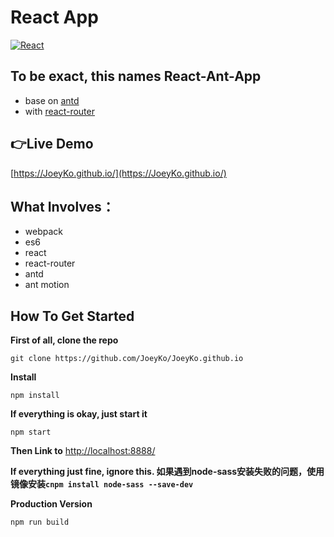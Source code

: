 # React App
[![React](http://www.runoob.com/wp-content/uploads/2016/02/react.png)](https://facebook.github.io/react/)

## To be exact, this names React-Ant-App
  -  base on [antd](https://ant.design/)
  -  with [react-router](https://github.com/ReactTraining/react-router)

## :point_right:Live Demo
[https://JoeyKo.github.io/](https://JoeyKo.github.io/)

## What Involves：
-  webpack
-  es6
-  react
-  react-router
-  antd
-  ant motion

## How To Get Started

**First of all, clone the repo**

```
git clone https://github.com/JoeyKo/JoeyKo.github.io
```

**Install**
```
npm install
```
**If everything is okay, just start it**
```
npm start
```
**Then Link to** [http://localhost:8888/](http://localhost:8888/)

**If everything just fine, ignore this. 如果遇到node-sass安装失败的问题，使用镜像安装```cnpm install node-sass --save-dev```**

**Production Version**
```
npm run build
```
